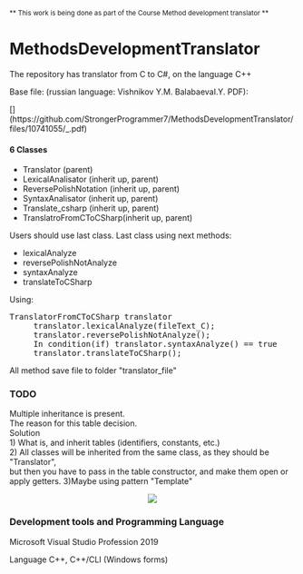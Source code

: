 
<sub>** This work is being done as part of the Course Method development translator **</sub> 
# MethodsDevelopmentTranslator
<div>
<p>The repository has translator from C to C#, on the language C++</p>
<p>Base file:  (russian language: Vishnikov Y.M. BalabaevaI.Y. PDF):</p>
[](https://github.com/StrongerProgrammer7/MethodsDevelopmentTranslator/files/10741055/_.pdf)
<p>
<h4> 6 Classes </h4>
<ul>
<li>Translator (parent) </li>
<li>LexicalAnalisator (inherit up, parent) </li>
<li>ReversePolishNotation (inherit up, parent) </li>
<li>SyntaxAnalisator (inherit up, parent) </li>
<li>Translate_csharp (inherit up, parent) </li>
<li>TranslatroFromCToCSharp(inherit up, parent) </li>
</ul>
Users should use last class. Last class using next methods:
<ul>
<li>lexicalAnalyze</li>
<li>reversePolishNotAnalyze</li>
<li>syntaxAnalyze</li>
<li>translateToCSharp</li>
</ul>
</p>
<p> Using:
<pre>TranslatorFromCToCSharp translator
    &emsp;translator.lexicalAnalyze(fileText_C);
    &emsp;translator.reversePolishNotAnalyze();
    &emsp;In condition(if) translator.syntaxAnalyze() == true
    &emsp;translator.translateToCSharp();
</pre>
<p> All method save file to folder "translator_file"</p>
</p>
<h3> TODO </h3>
<p>
Multiple inheritance is present.<br> The reason for this table decision.<br>
Solution <br>
1) What is, and inherit tables (identifiers, constants, etc.)<br>
2) All classes will be inherited from the same class, as they should be "Translator", 
<br>but then you have to pass in the table constructor, and make them open or apply getters.
3)Maybe using pattern "Template"
</p>

<p align="center"><img src="https://user-images.githubusercontent.com/71569051/232427242-16bbfa23-dd7b-4844-9fc9-bade42491847.png"></p>
</div>
<h3>Development tools and Programming Language</h3>
<p align="justify"> Microsoft Visual Studio Profession 2019</p>
<p align="justify"> Language C++, C++/CLI (Windows forms) </p>
</div>
